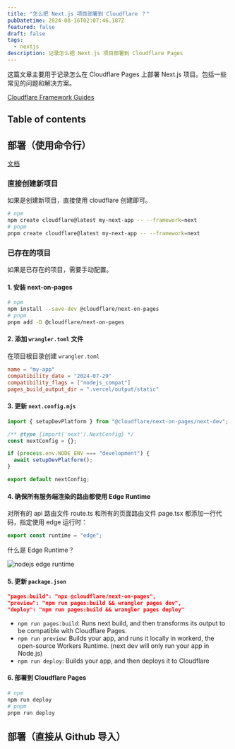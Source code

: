 ```yaml
---
title: "怎么把 Next.js 项目部署到 Cloudflare ？"
pubDatetime: 2024-08-16T02:07:46.187Z
featured: false
draft: false
tags:
  - nextjs
description: 记录怎么把 Next.js 项目部署到 Cloudflare Pages
---
```


这篇文章主要用于记录怎么在 Cloudflare Pages 上部署 Next.js 项目。包括一些常见的问题和解决方案。

[Cloudflare Framework Guides](https://developers.cloudflare.com/pages/framework-guides/nextjs/ssr/)

## Table of contents

## 部署（使用命令行）

[文档](https://developers.cloudflare.com/pages/framework-guides/nextjs/ssr/get-started/)

### 直接创建新项目

如果是创建新项目，直接使用 cloudflare 创建即可。

```bash
# npm
npm create cloudflare@latest my-next-app -- --framework=next
# pnpm
pnpm create cloudflare@latest my-next-app -- --framework=next
```

### 已存在的项目

如果是已存在的项目，需要手动配置。

#### 1. 安装 next-on-pages

```bash
# npm
npm install --save-dev @cloudflare/next-on-pages
# pnpm
pnpm add -D @cloudflare/next-on-pages
```

#### 2. 添加 `wrangler.toml` 文件

在项目根目录创建 `wrangler.toml`

```toml
name = "my-app"
compatibility_date = "2024-07-29"
compatibility_flags = ["nodejs_compat"]
pages_build_output_dir = ".vercel/output/static"
```

#### 3. 更新 `next.config.mjs`

```js
import { setupDevPlatform } from "@cloudflare/next-on-pages/next-dev";

/** @type {import('next').NextConfig} */
const nextConfig = {};

if (process.env.NODE_ENV === "development") {
  await setupDevPlatform();
}

export default nextConfig;
```

#### 4. 确保所有服务端渲染的路由都使用 Edge Runtime

对所有的 api 路由文件 route.ts 和所有的页面路由文件 page.tsx 都添加一行代码，指定使用 edge 运行时：

```js
export const runtime = "edge";
```

什么是 Edge Runtime？

![nodejs edge runtime](@assets/images/nodejs-edge-runtime.jpg)

#### 5. 更新 `package.json`

```json
"pages:build": "npx @cloudflare/next-on-pages",
"preview": "npm run pages:build && wrangler pages dev",
"deploy": "npm run pages:build && wrangler pages deploy"
```

* `npm run pages:build`: Runs next build, and then transforms its output to be compatible with Cloudflare Pages.
* `npm run preview`: Builds your app, and runs it locally in workerd, the open-source Workers Runtime. (next dev will only run your app in Node.js)
* `npm run deploy`: Builds your app, and then deploys it to Cloudflare

#### 6. 部署到 Cloudflare Pages

```bash
# npm
npm run deploy
# pnpm
pnpm run deploy
```
## 部署（直接从 Github 导入）
